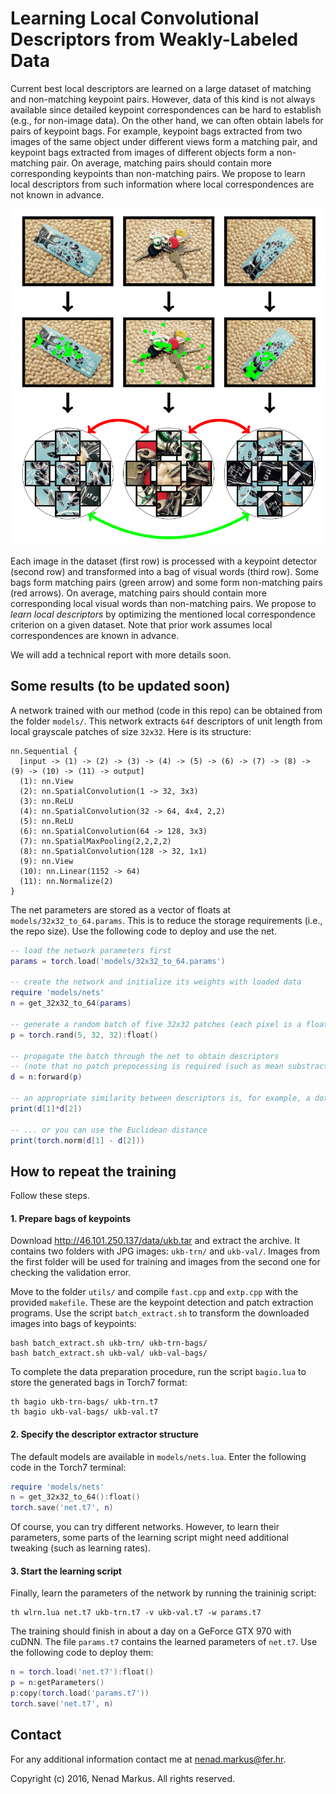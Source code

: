 # Learning Local Convolutional Descriptors from Weakly-Labeled Data

Current best local descriptors are learned on a large dataset of matching and non-matching keypoint pairs.
However, data of this kind is not always available since detailed keypoint correspondences can be hard to establish (e.g., for non-image data).
On the other hand, we can often obtain labels for pairs of keypoint bags.
For example, keypoint bags extracted from two images of the same object under different views form a matching pair, and keypoint bags extracted from images of different objects form a non-matching pair.
On average, matching pairs should contain more corresponding keypoints than non-matching pairs.
We propose to learn local descriptors from such information where local correspondences are not known in advance.

<center><img src="teaser.png" alt="Teaser" style="width: 512px;"/></center>

Each image in the dataset (first row) is processed with a keypoint detector (second row) and transformed into a bag of visual words (third row).
Some bags form matching pairs (green arrow) and some form non-matching pairs (red arrows).
On average, matching pairs should contain more corresponding local visual words than non-matching pairs.
We propose to *learn local descriptors* by optimizing the mentioned local correspondence criterion on a given dataset.
Note that prior work assumes local correspondences are known in advance.

We will add a technical report with more details soon.

## Some results (to be updated soon)

A network trained with our method (code in this repo) can be obtained from the folder `models/`.
This network extracts `64f` descriptors of unit length from local grayscale patches of size `32x32`.
Here is its structure:

```
nn.Sequential {
  [input -> (1) -> (2) -> (3) -> (4) -> (5) -> (6) -> (7) -> (8) -> (9) -> (10) -> (11) -> output]
  (1): nn.View
  (2): nn.SpatialConvolution(1 -> 32, 3x3)
  (3): nn.ReLU
  (4): nn.SpatialConvolution(32 -> 64, 4x4, 2,2)
  (5): nn.ReLU
  (6): nn.SpatialConvolution(64 -> 128, 3x3)
  (7): nn.SpatialMaxPooling(2,2,2,2)
  (8): nn.SpatialConvolution(128 -> 32, 1x1)
  (9): nn.View
  (10): nn.Linear(1152 -> 64)
  (11): nn.Normalize(2)
}
```

The net parameters are stored as a vector of floats at `models/32x32_to_64.params`.
This is to reduce the storage requirements (i.e., the repo size).
Use the following code to deploy and use the net.

```Lua
-- load the network parameters first
params = torch.load('models/32x32_to_64.params')

-- create the network and initialize its weights with loaded data
require 'models/nets'
n = get_32x32_to_64(params)

-- generate a random batch of five 32x32 patches (each pixel is a float from [0, 1])
p = torch.rand(5, 32, 32):float()

-- propagate the batch through the net to obtain descriptors
-- (note that no patch prepocessing is required (such as mean substraction))
d = n:forward(p)

-- an appropriate similarity between descriptors is, for example, a dot product ...
print(d[1]*d[2])

-- ... or you can use the Euclidean distance
print(torch.norm(d[1] - d[2]))
```

## How to repeat the training

Follow these steps.

#### 1. Prepare bags of keypoints

Download <http://46.101.250.137/data/ukb.tar> and extract the archive.
It contains two folders with JPG images: `ukb-trn/` and `ukb-val/`.
Images from the first folder will be used for training and images from the second one for checking the validation error.

Move to the folder `utils/` and compile `fast.cpp` and `extp.cpp` with the provided `makefile`.
These are the keypoint detection and patch extraction programs.
Use the script `batch_extract.sh` to transform the downloaded images into bags of keypoints:
```
bash batch_extract.sh ukb-trn/ ukb-trn-bags/
bash batch_extract.sh ukb-val/ ukb-val-bags/
```

To complete the data preparation procedure, run the script `bagio.lua` to store the generated bags in Torch7 format:
```
th bagio ukb-trn-bags/ ukb-trn.t7
th bagio ukb-val-bags/ ukb-val.t7
```

#### 2. Specify the descriptor extractor structure

The default models are available in `models/nets.lua`.
Enter the following code in the Torch7 terminal:

```Lua
require 'models/nets'
n = get_32x32_to_64():float()
torch.save('net.t7', n)
```

Of course, you can try different networks.
However, to learn their parameters, some parts of the learning script might need additional tweaking (such as learning rates).

#### 3. Start the learning script

Finally, learn the parameters of the network by running the traininig script:

	th wlrn.lua net.t7 ukb-trn.t7 -v ukb-val.t7 -w params.t7

The training should finish in about a day on a GeForce GTX 970 with cuDNN.
The file `params.t7` contains the learned parameters of `net.t7`.
Use the following code to deploy them:
```Lua
n = torch.load('net.t7'):float()
p = n:getParameters()
p:copy(torch.load('params.t7'))
torch.save('net.t7', n)
```

## Contact

For any additional information contact me at <nenad.markus@fer.hr>.

Copyright (c) 2016, Nenad Markus. All rights reserved.